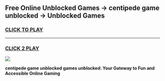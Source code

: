 
## Free Online Unblocked Games → centipede game unblocked → Unblocked Games
<h3>
<a href="https://premium.freeplayer.one?title=centipede_game_unblocked&ref=21F">CLICK TO PLAY</a></h3>
<hr>

<h3>
<a href="https://premium.freeplayer.one?title=centipede_game_unblocked&ref=21F">CLICK 2 PLAY</a>
  
</h3>

<a href="https://premium.freeplayer.one?title=centipede_game_unblocked&ref=21F/"><img src="https://clearcache.store/games.png"></a>


**centipede game unblocked games unblocked: Your Gateway to Fun and Accessible Online Gaming**

